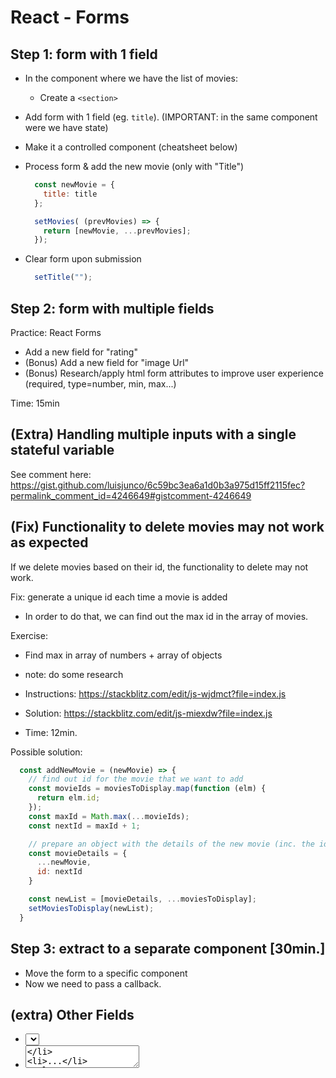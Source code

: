

# React - Forms

<!-- 


Status: draft



*** IMPORTANT ***
*** IMPORTANT ***
-
- Start creating the FORM IN THE SAME COMPONENT WHERE WE HAVE STATE.
-
*** IMPORTANT ***
*** IMPORTANT ***



Steps:
- 1. Create the Form in the same component where we store the list of movies (ie. w/o creating a specific component for the form)

- 2. Creating a specific component for the form (when the user submits, we will need to update state on the parent component -- this is what students find difficult)


Notes:

- Forms can take much longer than it seems (!!).
- Students find it very challenging/confusing (all the part when we need to change state in the parent component etc)

-->


## Step 1: form with 1 field

- In the component where we have the list of movies:
  - Create a `<section>`

- Add form with 1 field (eg. `title`).
  (IMPORTANT: in the same component were we have state)

- Make it a controlled component (cheatsheet below)

- Process form & add the new movie (only with "Title")


  ```js
    const newMovie = {
      title: title 
    };

    setMovies( (prevMovies) => {
      return [newMovie, ...prevMovies];
    });
  ```


- Clear form upon submission

  ```js
    setTitle("");
  ```




## Step 2: form with multiple fields

Practice: React Forms

<!-- 

- Initial code: https://stackblitz.com/~/github.com/ironhack-apr2024-theScriptSociety/popcorn-time

- Alternative: create a Stackblitz app from the code we do in class.
-->


- Add a new field for "rating"
- (Bonus) Add a new field for "image Url"
- (Bonus) Research/apply html form attributes to improve user experience (required, type=number, min, max...)

Time: 15min




## (Extra) Handling multiple inputs with a single stateful variable

<!--
- Just mention that it is possible 
- Don't implement it (takes a lot of time)
-->

See comment here: https://gist.github.com/luisjunco/6c59bc3ea6a1d0b3a975d15ff2115fec?permalink_comment_id=4246649#gistcomment-4246649




## (Fix) Functionality to delete movies may not work as expected

<!--
How to reproduce:
- Create 2 new movies
- Delete one of them
-->

If we delete movies based on their id, the functionality to delete may not work.


Fix: generate a unique id each time a movie is added
- In order to do that, we can find out the max id in the array of movies.

<!-- 

@update: 

generate a unique id (will make our life easier when we implement routing)

-->


Exercise: 
- Find max in array of numbers + array of objects
- note: do some research
- Instructions: https://stackblitz.com/edit/js-wjdmct?file=index.js
- Solution: https://stackblitz.com/edit/js-miexdw?file=index.js

- Time: 12min.



Possible solution:

```js
  const addNewMovie = (newMovie) => {
    // find out id for the movie that we want to add
    const movieIds = moviesToDisplay.map(function (elm) {
      return elm.id;
    });
    const maxId = Math.max(...movieIds);
    const nextId = maxId + 1;

    // prepare an object with the details of the new movie (inc. the id)
    const movieDetails = {
      ...newMovie,
      id: nextId
    }

    const newList = [movieDetails, ...moviesToDisplay];
    setMoviesToDisplay(newList);
  }
```






## Step 3: extract to a separate component [30min.]

<!-- 

@LT: 

- takes a bit longer than it seems, but helps refresh patterns we've seen today (ex. passing callback) 

- alternative: implement it over a break (10min) & explain the final code.


- update: needed for lab ? if not, can also be done tomorrow.

-->

- Move the form to a specific component <AddMovie />
- Now we need to pass a callback.



## (extra) Other Fields
- <select>
- <textarea>
- ...

> Google / React docs / Students portal




## (Extra) SearchBox:




<!--
@todo: record video
- how to implement search box (ex. directly in app.js)
- extract to specific component (ex. "SearchBox" component)

- or, share link to youtube.

-->



Functionality for searchbox (asked in today's lab)
- option1: show how to do 
- option2: provide an example with code so that they can see it (ex. in popcorn time)
- option 3: pass video
  - Implement search filter (web dev simplified, 14min.): https://www.youtube.com/watch?v=E1cklb4aeXA&t=335s


<!-- IMPORTANT: keep searchBar in App.js  -->
<!-- IMPORTANT: keep searchBar in App.js  -->
<!-- IMPORTANT: keep searchBar in App.js  -->



Example commit 1 (searchBar in App.js): 
- https://github.com/RemoteRaccoons-Ironhack-Nov-22/raccoons-popcorn-time/commit/e2c1abc8e4ef0217537e30ca07e8a87357e8f49f


Example commit 2 (extract search box to a specific component "SearchBox"): 
- https://github.com/RemoteRaccoons-Ironhack-Nov-22/raccoons-popcorn-time/commit/5f8559833f5d79b08dde32243cb9daafd378f395
- From all possible patterns (without useEffect), keeping a stateful variable "searchQuery" in App.js would be the easiest (otherwise you need to keep a second stateful variable in App.js + update it every time you add/delete a movie).




## React Forms Cheatsheet:

Gist: https://gist.github.com/luisjunco/6c59bc3ea6a1d0b3a975d15ff2115fec

